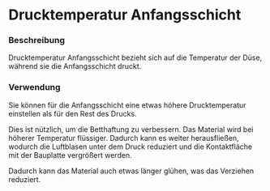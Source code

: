 Drucktemperatur Anfangsschicht
====
### **Beschreibung**
Drucktemperatur Anfangsschicht bezieht sich auf die Temperatur der Düse, während sie die Anfangsschicht druckt.

### **Verwendung**
Sie können für die Anfangsschicht eine etwas höhere Drucktemperatur einstellen als für den Rest des Drucks.

Dies ist nützlich, um die Betthaftung zu verbessern. Das Material wird bei höherer Temperatur flüssiger. Dadurch kann es weiter herausfließen, wodurch die Luftblasen unter dem Druck reduziert und die Kontaktfläche mit der Bauplatte vergrößert werden.

Dadurch kann das Material auch etwas länger glühen, was das Verziehen reduziert.